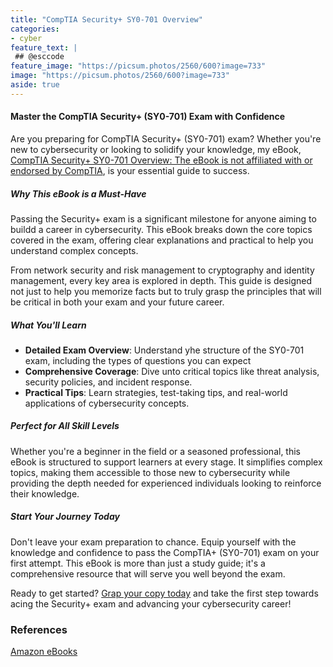 ```yaml
---
title: "CompTIA Security+ SY0-701 Overview"
categories:
- cyber
feature_text: |
 ## @esccode
feature_image: "https://picsum.photos/2560/600?image=733"
image: "https://picsum.photos/2560/600?image=733"
aside: true
---
```


#### Master the CompTIA Security+ (SY0-701) Exam with Confidence

Are you preparing for CompTIA Security+ (SY0-701) exam? Whether you're new to cybersecurity or looking to solidify your knowledge, my eBook, [CompTIA Security+ SY0-701 Overview: The eBook is not affiliated with or endorsed by CompTIA](https://www.amazon.com/CompTIA-Security-SY0-701-Overview-affiliated-ebook/dp/B0DC5PBQDL), is your essential guide to success.

##### Why This eBook is a Must-Have

Passing the Security+ exam is a significant milestone for anyone aiming to buildd a career in cybersecurity. This eBook breaks down the core topics covered in the exam, offering clear explanations and practical to help you understand complex concepts.

From network security and risk management to cryptography and identity management, every key area is explored in depth. This guide is designed not just to help you memorize facts but to truly grasp the principles that will be critical in both your exam and your future career.

##### What You'll Learn

- **Detailed Exam Overview**: Understand yhe structure of the SY0-701 exam, including the types of questions you can expect
- **Comprehensive Coverage**: Dive unto critical topics like threat analysis, security policies, and incident response.
- **Practical Tips**: Learn strategies, test-taking tips, and real-world applications of cybersecurity concepts.

##### Perfect for All Skill Levels

Whether you're a beginner in the field or a seasoned professional, this eBook is structured to support learners at every stage. It simplifies complex topics, making them accessible to those new to cybersecurity while providing the depth needed for experienced individuals looking to reinforce their knowledge.

##### Start Your Journey Today

Don't leave your exam preparation to chance. Equip yourself with the knowledge and confidence to pass the CompTIA+ (SY0-701) exam on your first attempt. This eBook is more than just a study guide; it's a comprehensive resource that will serve you well beyond the exam.

Ready to get started? [Grap your copy today](https://www.amazon.com/CompTIA-Security-SY0-701-Overview-affiliated-ebook/dp/B0DC5PBQDL) and take the first step towards acing the Security+ exam and advancing your cybersecurity career!

### References

[Amazon eBooks](https://www.amazon.com/author/esccode)
